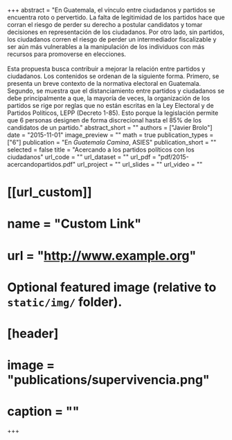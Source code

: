 +++
abstract = "En Guatemala, el vínculo entre ciudadanos y partidos se encuentra roto o pervertido. La falta de legitimidad de los partidos hace que corran el riesgo de perder su derecho a postular candidatos y tomar decisiones en representación de los ciudadanos. Por otro lado, sin partidos, los ciudadanos corren el riesgo de perder un intermediador fiscalizable y ser aún más vulnerables a la manipulación de los individuos con más recursos para promoverse en elecciones. <br/><br/>Esta propuesta busca contribuir a mejorar la relación entre partidos y ciudadanos. Los contenidos se ordenan de la siguiente forma. Primero, se presenta un breve contexto de la normativa electoral en Guatemala. Segundo, se muestra que el distanciamiento entre partidos y ciudadanos se debe principalmente a que, la mayoría de veces, la organización de los partidos se rige por reglas que no están escritas en la Ley Electoral y de Partidos Políticos, LEPP (Decreto 1-85). Esto porque la legislación permite que 6 personas designen de forma discrecional hasta el 85% de los candidatos de un partido."
abstract_short = ""
authors = ["Javier Brolo"]
date = "2015-11-01"
image_preview = ""
math = true
publication_types = ["6"]
publication = "En *Guatemala Camina*, ASIES"
publication_short = ""
selected = false
title = "Acercando a los partidos políticos con los ciudadanos"
url_code = ""
url_dataset = ""
url_pdf = "pdf/2015-acercandopartidos.pdf"
url_project = ""
url_slides = ""
url_video = ""

# [[url_custom]]
# name = "Custom Link"
# url = "http://www.example.org"

# Optional featured image (relative to `static/img/` folder).
# [header]
# image = "publications/supervivencia.png"
# caption = ""

+++
